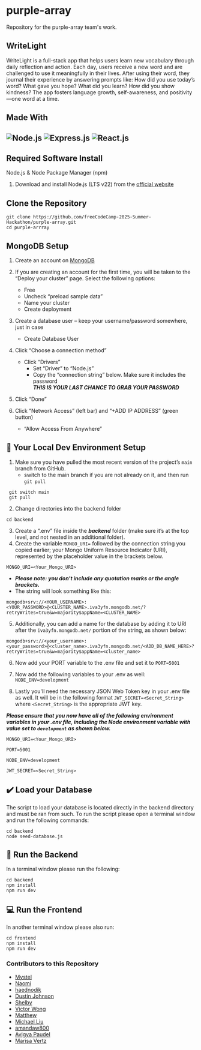 # purple-array

Repository for the purple-array team's work.

## WriteLight

WriteLight is a full-stack app that helps users learn new vocabulary through daily reflection and action. Each day, users receive a new word and are challenged to use it meaningfully in their lives. After using their word, they journal their experience by answering prompts like: How did you use today’s word? What gave you hope? What did you learn? How did you show kindness? The app fosters language growth, self-awareness, and positivity—one word at a time.

## Made With

## ![Node.js](https://nodejs.org/static/images/favicons/favicon.png) ![Express.js](https://expressjs.com/images/favicon.png) ![React.js](https://react.dev/favicon-32x32.png)

## Required Software Install

Node.js & Node Package Manager (npm)

1. Download and install Node.js (LTS v22) from the [official website](https://nodejs.org/en/download)

## Clone the Repository

```
git clone https://github.com/freeCodeCamp-2025-Summer-Hackathon/purple-array.git
cd purple-arrray
```

## MongoDB Setup

1.  Create an account on [MongoDB](https://www.mongodb.com/cloud/atlas/register)
2.  If you are creating an account for the first time, you will be taken to the “Deploy your cluster” page. Select the following options:

    - Free
    - Uncheck “preload sample data”
    - Name your cluster
    - Create deployment

3.  Create a database user – keep your username/password somewhere, just in case

    - Create Database User

4.  Click “Choose a connection method”

    - Click “Drivers”
      - Set “Driver” to “Node.js”
      - Copy the “connection string” below. Make sure it includes the password <br>
        **_THIS IS YOUR LAST CHANCE TO GRAB YOUR PASSWORD_**

5.  Click “Done”
6.  Click “Network Access” (left bar) and “+ADD IP ADDRESS” (green button)

    - “Allow Access From Anywhere”

## 🧪 Your Local Dev Environment Setup

1.  Make sure you have pulled the most recent version of the project’s `main` branch from GitHub.
    - switch to the main branch if you are not already on it, and then run `git pull`

```
 git switch main
 git pull
```

2. Change directories into the backend folder

```
cd backend
```

3. Create a “.env” file inside the **_backend_** folder (make sure it’s at the top level, and not nested in an additional folder).
4. Create the variable `MONGO_URI=` followed by the connection string you copied earlier; your Mongo Uniform Resource Indicator (URI), represented by the placeholder value in the brackets below.

```
MONGO_URI=<Your_Mongo_URI>
```

- **_Please note: you don't include any quotation marks or the angle brackets._**
- The string will look something like this:

```
mongodb+srv://<YOUR_USERNAME>:<YOUR_PASSWORD>@<CLUSTER_NAME>.iva3yfn.mongodb.net/?retryWrites=true&w=majority$appName=<CLUSTER_NAME>
```

5. Additionally, you can add a name for the database by adding it to URI after the `iva3yfn.mongodb.net/` portion of the string, as shown below:

```
mongodb+srv://<your_username>:<your_password>@<cluster_name>.iva3yfn.mongodb.net/<ADD_DB_NAME_HERE>?retryWrites=true&w=majority$appName=<cluster_name>
```

6. Now add your PORT variable to the .env file and set it to `PORT=5001`

7. Now add the following variables to your .env as well:
   `NODE_ENV=development`
8. Lastly you'll need the necessary JSON Web Token key in your .env file as well. It will be in the following format `JWT_SECRET=<Secret_String>` where `<Secret_String>` is the appropriate JWT key.

**_Please ensure that you now have all of the following environment variables in your .env file, including the Node environment variable with value set to `development` as shown below._**

```
MONGO_URI=<Your_Mongo_URI>

PORT=5001

NODE_ENV=development

JWT_SECRET=<Secret_String>
```

## ✔️ Load your Database

The script to load your database is located directly in the backend directory and must be ran from such.
To run the script please open a terminal window and run the following commands:

```
cd backend
node seed-database.js
```

## 🔧 Run the Backend

In a terminal window please run the following:

```
cd backend
npm install
npm run dev
```

## 💻 Run the Frontend

In another terminal window please also run:

```
cd frontend
npm install
npm run dev
```

### Contributors to this Repository

- [Mystel](https://github.com/Mystel)
- [Naomi](https://github.com/naomi-lgbt)
- [haednodik](https://github.com/haednodik)
- [Dustin Johnson](https://github.com/D-Johnson89)
- [Shelby](https://github.com/notsprinkles)
- [Victor Wong](https://github.com/VictorWong123)
- [Matthew](https://github.com/imattking)
- [Michael Liu](https://github.com/mrl588)
- [amandaw800](https://github.com/amandaw800)
- [Avigya Paudel](https://github.com/Avi161)
- [Marisa Vertz](https://github.com/MarisaVertz)
